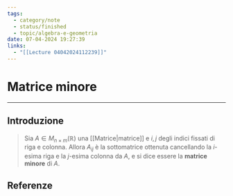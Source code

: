 ```yaml
---
tags:
  - category/note
  - status/finished
  - topic/algebra-e-geometria
date: 07-04-2024 19:27:39
links:
  - "[[Lecture 04042024112239]]"
---
```

# Matrice minore
---
## Introduzione
> Sia $A \in M_{n \times m} (\mathbb{R})$ una [[Matrice|matrice]] e $i, j$ degli indici fissati di riga e colonna. Allora $A_{ij}$ è la sottomatrice ottenuta cancellando la $i$-esima riga e la $j$-esima colonna da $A$, e si dice essere la **matrice minore** di $A$.

## Referenze